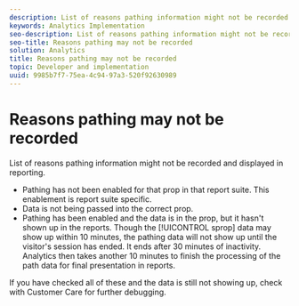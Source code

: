 ```yaml
---
description: List of reasons pathing information might not be recorded and displayed in reporting.
keywords: Analytics Implementation
seo-description: List of reasons pathing information might not be recorded and displayed in reporting.
seo-title: Reasons pathing may not be recorded
solution: Analytics
title: Reasons pathing may not be recorded
topic: Developer and implementation
uuid: 9985b7f7-75ea-4c94-97a3-520f92630989
---
```


# Reasons pathing may not be recorded

List of reasons pathing information might not be recorded and displayed in reporting.

* Pathing has not been enabled for that prop in that report suite. This enablement is report suite specific.
* Data is not being passed into the correct prop.
* Pathing has been enabled and the data is in the prop, but it hasn't shown up in the reports. Though the [!UICONTROL sprop] data may show up within 10 minutes, the pathing data will not show up until the visitor's session has ended. It ends after 30 minutes of inactivity. Analytics then takes another 10 minutes to finish the processing of the path data for final presentation in reports.

If you have checked all of these and the data is still not showing up, check with Customer Care for further debugging.
